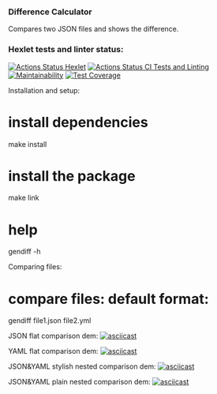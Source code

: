 ### Difference Calculator

Compares two JSON files and shows the difference.

### Hexlet tests and linter status:
[![Actions Status Hexlet](https://github.com/VictoryPashkova/frontend-project-46/workflows/hexlet-check/badge.svg)](https://github.com/VictoryPashkova/frontend-project-46/actions)
[![Actions Status CI Tests and Linting](https://github.com/VictoryPashkova/frontend-project-46/actions/workflows/test-lint.yml/badge.svg)](https://github.com/VictoryPashkova/frontend-project-46/actions)
[![Maintainability](https://api.codeclimate.com/v1/badges/0644bc4adf22f066f99f/maintainability)](https://codeclimate.com/github/VictoryPashkova/frontend-project-46/maintainability)
[![Test Coverage](https://api.codeclimate.com/v1/badges/0644bc4adf22f066f99f/test_coverage)](https://codeclimate.com/github/VictoryPashkova/frontend-project-46/test_coverage)

Installation and setup:

# install dependencies
make install

# install the package
make link

# help
gendiff -h

Comparing files:

# compare files: default format:
gendiff file1.json file2.yml

JSON flat comparison dem:
[![asciicast](https://asciinema.org/a/QFukJRwSngF4UH9NHRAiJ4Yfg.svg)](https://asciinema.org/a/QFukJRwSngF4UH9NHRAiJ4Yfg)

YAML flat comparison dem:
[![asciicast](https://asciinema.org/a/pqN8TzcnhTPLnxRajHvZqA1gJ.svg)](https://asciinema.org/a/pqN8TzcnhTPLnxRajHvZqA1gJ)

JSON&YAML stylish nested comparison dem:
[![asciicast](https://asciinema.org/a/SGEjCYPlyui1KplYIcu75cW5W.svg)](https://asciinema.org/a/SGEjCYPlyui1KplYIcu75cW5W)

JSON&YAML plain nested comparison dem:
[![asciicast](https://asciinema.org/a/YSsXSGJHV0qJCi37BagBP9bro.svg)](https://asciinema.org/a/YSsXSGJHV0qJCi37BagBP9bro)